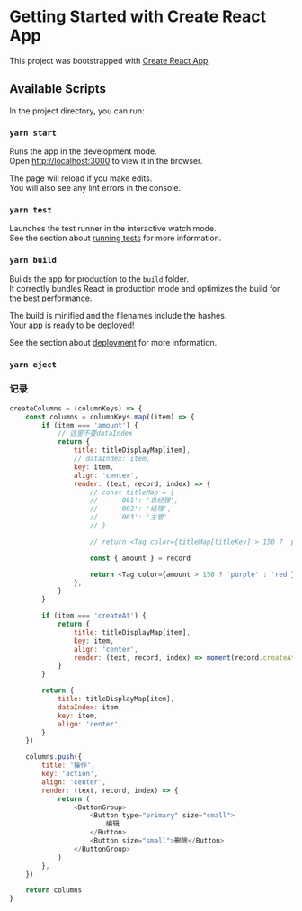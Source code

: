 # Getting Started with Create React App

This project was bootstrapped with [Create React App](https://github.com/facebook/create-react-app).

## Available Scripts

In the project directory, you can run:

### `yarn start`

Runs the app in the development mode.\
Open [http://localhost:3000](http://localhost:3000) to view it in the browser.

The page will reload if you make edits.\
You will also see any lint errors in the console.

### `yarn test`

Launches the test runner in the interactive watch mode.\
See the section about [running tests](https://facebook.github.io/create-react-app/docs/running-tests) for more information.

### `yarn build`

Builds the app for production to the `build` folder.\
It correctly bundles React in production mode and optimizes the build for the best performance.

The build is minified and the filenames include the hashes.\
Your app is ready to be deployed!

See the section about [deployment](https://facebook.github.io/create-react-app/docs/deployment) for more information.

### `yarn eject`

### 记录

```js
createColumns = (columnKeys) => {
    const columns = columnKeys.map((item) => {
        if (item === 'amount') {
            // 这里不要dataIndex
            return {
                title: titleDisplayMap[item],
                // dataIndex: item,
                key: item,
                align: 'center',
                render: (text, record, index) => {
                    // const titleMap = {
                    //     '001': '总经理',
                    //     '002': '经理',
                    //     '003': '主管'
                    // }

                    // return <Tag color={titleMap[titleKey] > 150 ? 'purple' : 'red'}>{titleMap[titleKey]}</Tag>

                    const { amount } = record

                    return <Tag color={amount > 150 ? 'purple' : 'red'}>{record.amount}</Tag>
                },
            }
        }

        if (item === 'createAt') {
            return {
                title: titleDisplayMap[item],
                key: item,
                align: 'center',
                render: (text, record, index) => moment(record.createAt).format('YYYY年MM月DD日'),
            }
        }

        return {
            title: titleDisplayMap[item],
            dataIndex: item,
            key: item,
            align: 'center',
        }
    })

    columns.push({
        title: '操作',
        key: 'action',
        align: 'center',
        render: (text, record, index) => {
            return (
                <ButtonGroup>
                    <Button type="primary" size="small">
                        编辑
                    </Button>
                    <Button size="small">删除</Button>
                </ButtonGroup>
            )
        },
    })

    return columns
}
```
